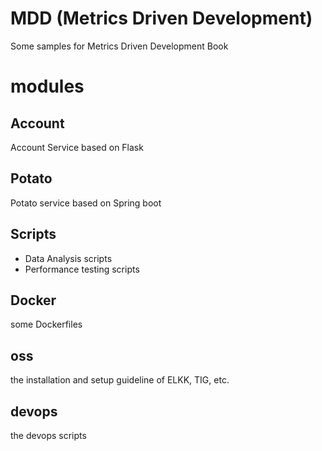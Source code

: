 # MDD (Metrics Driven Development)
Some samples for Metrics Driven Development Book


# modules

## Account
Account Service based on Flask

## Potato
Potato service based on Spring boot

## Scripts
* Data Analysis scripts
* Performance testing scripts

## Docker
some Dockerfiles

## oss
the installation and setup guideline of ELKK, TIG, etc.

## devops
the devops scripts